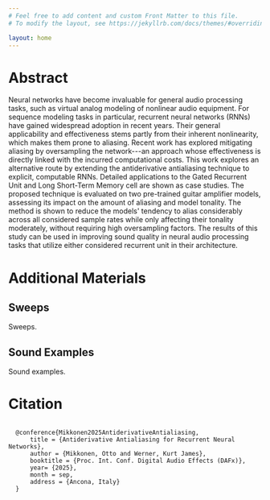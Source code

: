 ```yaml
---
# Feel free to add content and custom Front Matter to this file.
# To modify the layout, see https://jekyllrb.com/docs/themes/#overriding-theme-defaults

layout: home
---
```


# Abstract

<div class="abstract">
Neural networks have become invaluable for general audio processing tasks, such as virtual analog modeling of nonlinear audio equipment. For sequence modeling tasks in particular, recurrent neural networks (RNNs) have gained widespread adoption in recent years. Their general applicability and effectiveness stems partly from their inherent nonlinearity, which makes them prone to aliasing. Recent work has explored mitigating aliasing by oversampling the network---an approach whose effectiveness is directly linked with the incurred computational costs. This work explores an alternative route by extending the antiderivative antialiasing technique to explicit, computable RNNs. Detailed applications to the Gated Recurrent Unit and Long Short-Term Memory cell are shown as case studies. The proposed technique is evaluated on two pre-trained guitar amplifier models, assessing its impact on the amount of aliasing and model tonality. The method is shown to reduce the models' tendency to alias considerably across all considered sample rates while only affecting their tonality moderately, without requiring high oversampling factors. The results of this study can be used in improving sound quality in neural audio processing tasks that utilize either considered recurrent unit in their architecture.
</div>

# Additional Materials

## Sweeps

Sweeps.

## Sound Examples

Sound examples.

# Citation

<div>
  <pre><code>
  @conference{Mikkonen2025AntiderivativeAntialiasing,
      title = {Antiderivative Antialiasing for Recurrent Neural Networks},
      author = {Mikkonen, Otto and Werner, Kurt James},
      booktitle = {Proc. Int. Conf. Digital Audio Effects (DAFx)},
      year= {2025},
      month = sep,
      address = {Ancona, Italy}
  }
  </code></pre>
</div>
